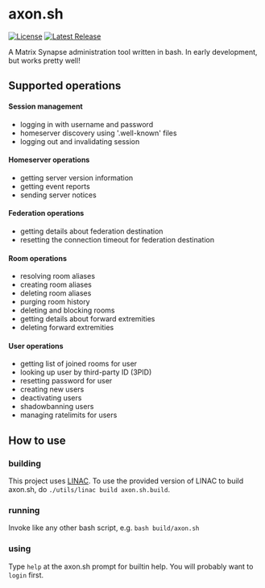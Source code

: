 # axon.sh

[![License](https://shields.thisisjoes.site/badge/dynamic/json.svg?label=license&color=red&url=https://git.thisisjoes.site/api/v1/repos/joe/axon.sh/labels/@license&query=$.description)](https://git.thisisjoes.site/joe/axon.sh/src/branch/dev/LICENSE)
[![Latest Release](https://shields.thisisjoes.site/badge/dynamic/json.svg?label=latest%20release&color=green&url=https://git.thisisjoes.site/api/v1/repos/joe/axon.sh/releases&query=$[0].tag_name)](https://git.thisisjoes.site/joe/axon.sh/releases)

A Matrix Synapse administration tool written in bash. In early development, but works pretty well!

## Supported operations
  #### Session management
  - logging in with username and password
  - homeserver discovery using '.well-known' files
  - logging out and invalidating session

  #### Homeserver operations
  - getting server version information
  - getting event reports
  - sending server notices

  #### Federation operations
  - getting details about federation destination
  - resetting the connection timeout for federation destination

  #### Room operations
  - resolving room aliases
  - creating room aliases
  - deleting room aliases
  - purging room history
  - deleting and blocking rooms
  - getting details about forward extremities
  - deleting forward extremities

  #### User operations
  - getting list of joined rooms for user
  - looking up user by third-party ID (3PID)
  - resetting password for user
  - creating new users
  - deactivating users
  - shadowbanning users
  - managing ratelimits for users


 ## How to use
 
### building

 This project uses [LINAC](https://git.thisisjoes.site/joe/linac). To use the provided version of LINAC to build
 axon.sh, do `./utils/linac build axon.sh.build`.

### running

 Invoke like any other bash script, e.g. `bash build/axon.sh`

### using

 Type `help` at the axon.sh prompt for builtin help. You will probably want to `login` first.
